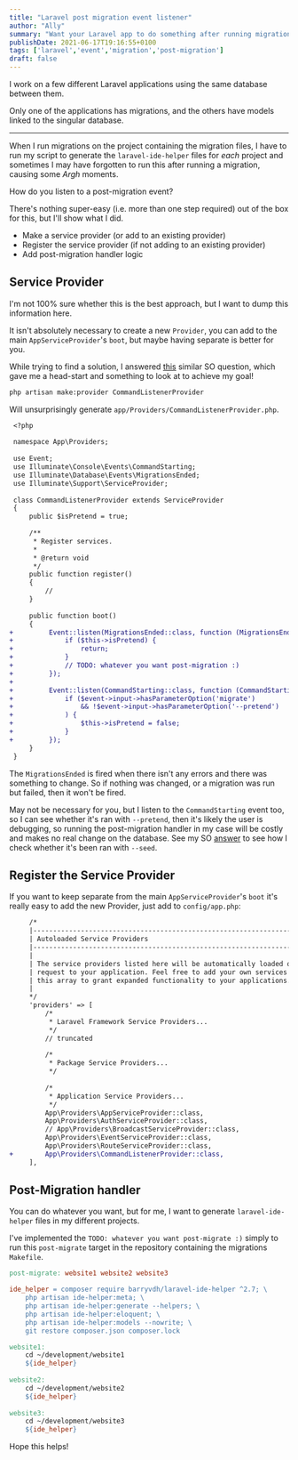 ```yaml
---
title: "Laravel post migration event listener"
author: "Ally"
summary: "Want your Laravel app to do something after running migrations? Here's how I did it."
publishDate: 2021-06-17T19:16:55+0100
tags: ['laravel','event','migration','post-migration']
draft: false
---
```


I work on a few different Laravel applications using the same database between them.

Only one of the applications has migrations, and the others have models linked to the singular database.

---

When I run migrations on the project containing the migration files, I have to run my script to generate the `laravel-ide-helper` files for *each* project and sometimes I may have forgotten to run this after running a migration, causing some *Argh* moments.

How do you listen to a post-migration event?

There's nothing super-easy (i.e. more than one step required) out of the box for this, but I'll show what I did.

- Make a service provider (or add to an existing provider)
- Register the service provider (if not adding to an existing provider)
- Add post-migration handler logic

## Service Provider

I'm not 100% sure whether this is the best approach, but I want to dump this information here.

It isn't absolutely necessary to create a new `Provider`, you can add to the main `AppServiceProvider`'s `boot`, but maybe having separate is better for you.

While trying to find a solution, I answered [this](https://stackoverflow.com/questions/63194721) similar SO question, which gave me a head-start and something to look at to achieve my goal!

```bash
php artisan make:provider CommandListenerProvider
```

Will unsurprisingly generate `app/Providers/CommandListenerProvider.php`.

```diff
 <?php
 
 namespace App\Providers;
 
 use Event;
 use Illuminate\Console\Events\CommandStarting;
 use Illuminate\Database\Events\MigrationsEnded;
 use Illuminate\Support\ServiceProvider;
 
 class CommandListenerProvider extends ServiceProvider
 {
     public $isPretend = true;
     
     /**
      * Register services.
      *
      * @return void
      */
     public function register()
     {
         //
     }
     
     public function boot()
     {
+         Event::listen(MigrationsEnded::class, function (MigrationsEnded $event) {
+             if ($this->isPretend) {
+                 return;
+             }
+             // TODO: whatever you want post-migration :)
+         });
+
+         Event::listen(CommandStarting::class, function (CommandStarting $event) {
+             if ($event->input->hasParameterOption('migrate')
+                 && !$event->input->hasParameterOption('--pretend')
+             ) {
+                 $this->isPretend = false;
+             }
+         });
     }
 }
```

The `MigrationsEnded` is fired when there isn't any errors and there was something to change. So if nothing was changed, or a migration was run but failed, then it won't be fired.

May not be necessary for you, but I listen to the `CommandStarting` event too, so I can see whether it's ran with `--pretend`, then it's likely the user is debugging, so running the post-migration handler in my case will be costly and makes no real change on the database. See my SO [answer](https://stackoverflow.com/questions/63194721/laravel-intercept-multi-parameter-artisan-event/68025467#68025467) to see how I check whether it's been ran with `--seed`.

## Register the Service Provider

If you want to keep separate from the main `AppServiceProvider`'s `boot` it's really easy to add the new Provider, just add to `config/app.php`:

```diff
     /*
     |--------------------------------------------------------------------------
     | Autoloaded Service Providers
     |--------------------------------------------------------------------------
     |
     | The service providers listed here will be automatically loaded on the
     | request to your application. Feel free to add your own services to
     | this array to grant expanded functionality to your applications.
     |
     */
     'providers' => [
         /*
          * Laravel Framework Service Providers...
          */
         // truncated
         
         /*
          * Package Service Providers...
          */
          
         /*
          * Application Service Providers...
          */
         App\Providers\AppServiceProvider::class,
         App\Providers\AuthServiceProvider::class,
         // App\Providers\BroadcastServiceProvider::class,
         App\Providers\EventServiceProvider::class,
         App\Providers\RouteServiceProvider::class,
+        App\Providers\CommandListenerProvider::class,
     ],
```

## Post-Migration handler

You can do whatever you want, but for me, I want to generate `laravel-ide-helper` files in my different projects.

I've implemented the `TODO: whatever you want post-migrate :)` simply to run this `post-migrate` target in the repository containing the migrations `Makefile`.

```makefile
post-migrate: website1 website2 website3

ide_helper = composer require barryvdh/laravel-ide-helper ^2.7; \
	php artisan ide-helper:meta; \
	php artisan ide-helper:generate --helpers; \
	php artisan ide-helper:eloquent; \
	php artisan ide-helper:models --nowrite; \
	git restore composer.json composer.lock

website1:
	cd ~/development/website1
	${ide_helper}
	
website2:
	cd ~/development/website2
	${ide_helper}
	
website3:
	cd ~/development/website3
	${ide_helper}
```

Hope this helps!
